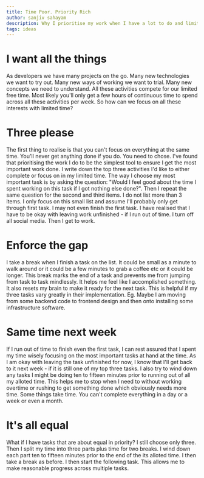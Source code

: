 ```yaml
---
title: Time Poor. Priority Rich
author: sanjiv sahayam
description: Why I prioritise my work when I have a lot to do and limited time to do it in.
tags: ideas
---
```


I want all the things
=====================

As developers we have many projects on the go. Many new technologies we want to try out. Many new ways of working we want to trial. Many new concepts we need to understand. All these activities compete for our limited free time. Most likely you'll only get a few hours of continuous time to spend across all these activities per week. So how can we focus on all these interests with limited time?

Three please
============

The first thing to realise is that you can't focus on everything at the same time. You'll never get anything done if you do. You need to chose. I've found that prioritising the work I do to be the simplest tool to ensure I get the most important work done. I write down the top three activities I'd like to either complete or focus on in my limited time. The way I choose my most important task is by asking the question: "Would I feel good about the time I spent working on this task if I got nothing else done?".  Then I repeat the same question for the second and third items. I do not list more than 3 items. I only focus on this small list and assume I'll probably only get through first task. I may not even finish the first task. I have realised that I have to be okay with leaving work unfinished - if I run out of time. I turn off all social media. Then I get to work.

Enforce the gap
===============

I take a break when I finish a task on the list. It could be small as a minute to walk around or it could be a few minutes to grab a coffee etc or it could be longer. This break marks the end of a task and prevents me from jumping from task to task mindlessly. It helps me feel like I accomplished something. It also resets my brain to make it ready for the next task. This is helpful if my three tasks vary greatly in their implementation. Eg. Maybe I am moving from some backend code to frontend design and then onto installing some infrastructure software.

Same time next week
===================

If I run out of time to finish even the first task, I can rest assured that I spent my time wisely focusing on the most important tasks at hand at the time. As I am okay with leaving the task unfinished for now, I know that I'll get back to it next week - if it is still one of my top three tasks. I also try to wind down any tasks I might be doing ten to fifteen minutes prior to running out of all my alloted time. This helps me to stop when I need to without working overtime or rushing to get something done which obviously needs more time. Some things take time. You can't complete everything in a day or a week or even a month.

It's all equal
==============

What if I have tasks that are about equal in priority? I still choose only three. Then I split my time into three parts plus time for two breaks. I wind down each part ten to fifteen minutes prior to the end of the its alloted time. I then take a break as before. I then start the following task. This allows me to make reasonable progress across multiple tasks.